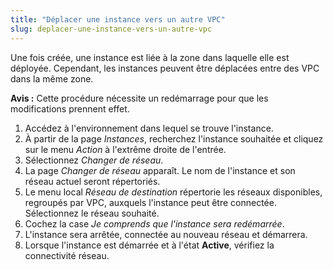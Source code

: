 ```yaml
---
title: "Déplacer une instance vers un autre VPC"
slug: deplacer-une-instance-vers-un-autre-vpc
---
```



Une fois créée, une instance est liée à la zone dans laquelle elle est déployée. Cependant, les instances peuvent être déplacées entre des VPC dans la même zone.

**Avis :** Cette procédure nécessite un redémarrage pour que les modifications prennent effet.

1. Accédez à l'environnement dans lequel se trouve l'instance.
1. À partir de la page *Instances*, recherchez l'instance souhaitée et cliquez sur le menu *Action* à l'extrême droite de l'entrée.
1. Sélectionnez *Changer de réseau*.
1. La page *Changer de réseau* apparaît. Le nom de l'instance et son réseau actuel seront répertoriés.
1. Le menu local *Réseau de destination* répertorie les réseaux disponibles, regroupés par VPC, auxquels l'instance peut être connectée. Sélectionnez le réseau souhaité.
1. Cochez la case *Je comprends que l'instance sera redémarrée*.
1. L'instance sera arrêtée, connectée au nouveau réseau et démarrera.
1. Lorsque l'instance est démarrée et à l'état **Active**, vérifiez la connectivité réseau.
